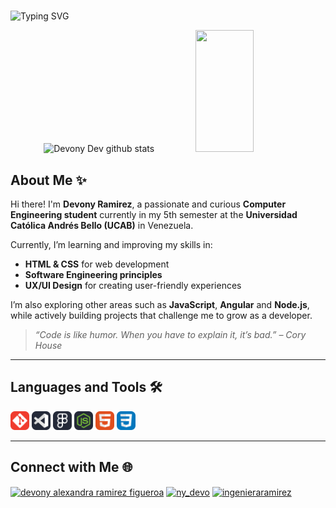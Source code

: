 # 

![Typing SVG](https://readme-typing-svg.herokuapp.com/?color=c27ba0&size=35&center=true&vLeft=true&width=1000&lines=Hi+♡;I'm+Devony+Ramirez;Welcome!)

<!-------------------------------------------------------------------------------------------------------------------------------------------------------->
<div align="center">  
  <img width="49%" height="195px" src="https://github-readme-stats.vercel.app/api?username=DevonyRamirez&show_icons=true&count_private=true&hide_border=true&title_color=c27ba0&icon_color=c27ba0&text_color=FFFFFF&bg_color=0d1117" alt="Devony Dev github stats" />
  
  <img width="43%" height="195px" src="https://github-readme-stats.vercel.app/api/top-langs/?username=DevonyRamirez&layout=compact&hide_border=true&title_color=c27ba0&text_color=FFFFFF&bg_color=0d1117" />
</div> 
<!-------------------------------------------------------------------------------------------------------------------------------------------------------->

## About Me ✨
Hi there! I'm **Devony Ramirez**, a passionate and curious **Computer Engineering student** currently in my 5th semester at the **Universidad Católica Andrés Bello (UCAB)** in Venezuela.    

Currently, I’m learning and improving my skills in:  
- **HTML & CSS** for web development  
- **Software Engineering principles**  
- **UX/UI Design** for creating user-friendly experiences  

I’m also exploring other areas such as **JavaScript**, **Angular** and **Node.js**, while actively building projects that challenge me to grow as a developer.  

> _“Code is like humor. When you have to explain it, it’s bad.” – Cory House_
---
## Languages and Tools 🛠️
<p align="left">
<img src="https://github.com/tandpfun/skill-icons/blob/main/icons/Git.svg" width="30" title="Git">  
<img src="https://github.com/tandpfun/skill-icons/blob/main/icons/VSCode-Dark.svg" width="30" title="VSCode">  
<img src="https://github.com/tandpfun/skill-icons/blob/main/icons/Figma-Dark.svg" width="30" title="Figma">   
<img src="https://github.com/tandpfun/skill-icons/blob/main/icons/NodeJS-Dark.svg" width="30" title="NodeJs"> 
<img src="https://github.com/tandpfun/skill-icons/blob/main/icons/HTML.svg" width="30" title="HTML"> 
<img src="https://github.com/tandpfun/skill-icons/blob/main/icons/CSS.svg" width="30" title="CSS">
</p>

---

## Connect with Me 🌐
<p align="left">
<a href="https://ve.linkedin.com/in/devony-alexandra-ramírez-figueroa-b9153b2a4?original_referer=https%3A%2F%2Fwww.google.com%2F" target="blank"><img align="center" src="https://raw.githubusercontent.com/rahuldkjain/github-profile-readme-generator/master/src/images/icons/Social/linked-in-alt.svg" alt="devony alexandra ramirez figueroa" height="30" width="40" /></a>
<a href="https://instagram.com/ny_devo" target="blank"><img align="center" src="https://raw.githubusercontent.com/rahuldkjain/github-profile-readme-generator/master/src/images/icons/Social/instagram.svg" alt="ny_devo" height="30" width="40" /></a>
<a href="https://www.youtube.com/@IngenieraRamirez" target="blank"><img align="center" src="https://raw.githubusercontent.com/rahuldkjain/github-profile-readme-generator/master/src/images/icons/Social/youtube.svg" alt="ingenieraramirez" height="30" width="40" /></a>
</p>
